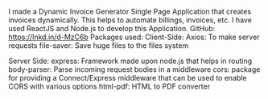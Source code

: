 I made a Dynamic Invoice Generator Single Page Application that creates invoices dynamically. This helps to automate billings, invoices, etc.
I have used ReactJS and Node.js to develop this Application.
GitHub: https://lnkd.in/d-MzC6b
Packages used:
Client-Side:
Axios: To make server requests
file-saver: Save huge files to the files system

Server Side:
express: Framework made upon node.js that helps in routing
body-parser: Parse incoming request bodies in a middleware
cors: package for providing a Connect/Express middleware that can be used to enable CORS with various options
html-pdf: HTML to PDF converter
